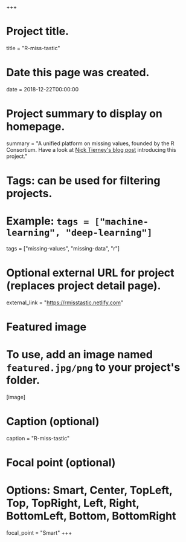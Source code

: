 +++
# Project title.
title = "R-miss-tastic"

# Date this page was created.
date = 2018-12-22T00:00:00

# Project summary to display on homepage.
summary = "A unified platform on missing values, founded by the R Consortium. Have a look at <a href='https://www.njtierney.com/post/2019/01/29/intro-r-miss-tastic/' target='_blank'>Nick Tierney's blog post</a> introducing this project."

# Tags: can be used for filtering projects.
# Example: `tags = ["machine-learning", "deep-learning"]`
tags = ["missing-values", "missing-data", "r"]

# Optional external URL for project (replaces project detail page).
external_link = "https://rmisstastic.netlify.com"

# Featured image
# To use, add an image named `featured.jpg/png` to your project's folder. 
[image]
  # Caption (optional)
  caption = "R-miss-tastic"

  # Focal point (optional)
  # Options: Smart, Center, TopLeft, Top, TopRight, Left, Right, BottomLeft, Bottom, BottomRight
  focal_point = "Smart"
+++

